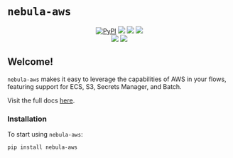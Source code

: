 # `nebula-aws`

<p align="center">
    <a href="https://pypi.python.org/pypi/nebula-aws/" alt="PyPI version">
        <img alt="PyPI" src="https://img.shields.io/pypi/v/nebula-aws?color=26272B&labelColor=090422"></a>
    <a href="https://github.com/kozmoai/nebula-aws/" alt="Stars">
        <img src="https://img.shields.io/github/stars/kozmoai/nebula-aws?color=26272B&labelColor=090422" /></a>
    <a href="https://pepy.tech/badge/nebula-aws/" alt="Downloads">
        <img src="https://img.shields.io/pypi/dm/nebula-aws?color=26272B&labelColor=090422" /></a>
    <a href="https://github.com/kozmoai/nebula-aws/pulse" alt="Activity">
        <img src="https://img.shields.io/github/commit-activity/m/kozmoai/nebula-aws?color=26272B&labelColor=090422" /></a>
    <br>
    <a href="https://nebula-community.slack.com" alt="Slack">
        <img src="https://img.shields.io/badge/slack-join_community-red.svg?color=26272B&labelColor=090422&logo=slack" /></a>
    <a href="https://discourse.nebula.io/" alt="Discourse">
        <img src="https://img.shields.io/badge/discourse-browse_forum-red.svg?color=26272B&labelColor=090422&logo=discourse" /></a>
</p>

## Welcome!

`nebula-aws` makes it easy to leverage the capabilities of AWS in your flows, featuring support for ECS, S3, Secrets Manager, and Batch.

Visit the full docs [here](https://kozmoai.github.io/nebula-aws).

### Installation

To start using `nebula-aws`:

```bash
pip install nebula-aws
```
